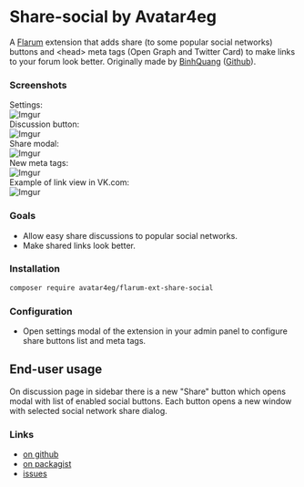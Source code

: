 # Share-social by Avatar4eg

A [Flarum](http://flarum.org) extension that adds share (to some popular social networks) buttons and \<head> meta tags (Open Graph and Twitter Card) to make links to your forum look better.
Originally made by [BinhQuang](https://discuss.flarum.org/u/BinhQuang) ([Github](https://github.com/tutula1/vingle-share-social)).

### Screenshots

Settings:  
![Imgur](https://i.imgur.com/KjEw1rC.png)  
Discussion button:  
![Imgur](https://i.imgur.com/TTOBoyz.png)  
Share modal:  
![Imgur](https://i.imgur.com/xhQQfP6.png)  
New meta tags:  
![Imgur](https://i.imgur.com/vVwp7JT.png)  
Example of link view in VK.com:  
![Imgur](https://i.imgur.com/4W88O1Z.png)  

### Goals

- Allow easy share discussions to popular social networks.
- Make shared links look better.

### Installation

```bash
composer require avatar4eg/flarum-ext-share-social
```

### Configuration

- Open settings modal of the extension in your admin panel to configure share buttons list and meta tags.

## End-user usage

On discussion page in sidebar there is a new "Share" button which opens modal with list of enabled social buttons. Each button opens a new window with selected social network share dialog.

### Links

- [on github](https://github.com/avatar4eg/flarum-ext-share-social)
- [on packagist](https://packagist.com/packages/avatar4eg/flarum-ext-share-social)
- [issues](https://github.com/avatar4eg/flarum-ext-share-social/issues)
